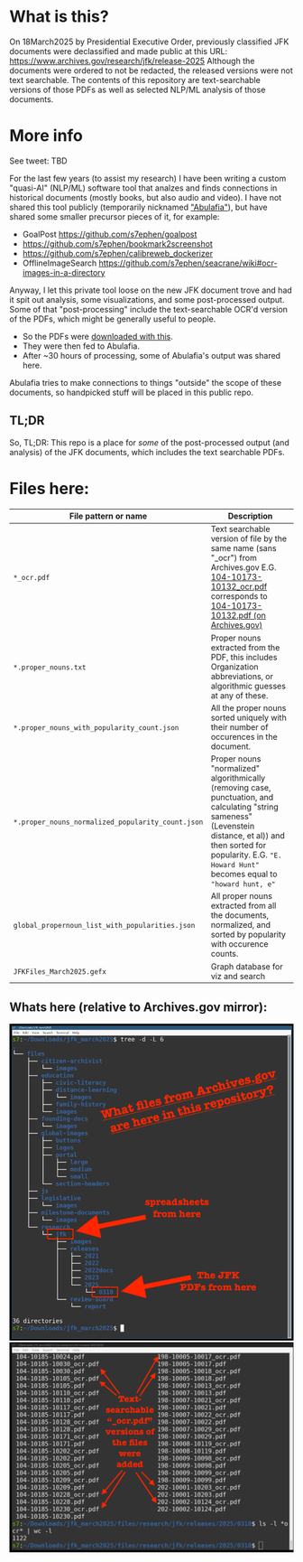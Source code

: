 # What is this?
On 18March2025 by Presidential Executive Order, previously classified JFK documents were declassified and made public at this URL:
https://www.archives.gov/research/jfk/release-2025
Although the documents were ordered to not be redacted, the released versions were not text searchable. The contents of this repository
are text-searchable versions of those PDFs as well as selected NLP/ML analysis of those documents.


# More info
See tweet: TBD

For the last few years (to assist my research) I have been writing a custom "quasi-AI" (NLP/ML) software tool that analzes and finds connections in historical documents (mostly books, but also audio and video).
I have not shared this tool publicly (temporarily nicknamed ["Abulafia"](https://en.wikipedia.org/wiki/Foucault%27s_Pendulum#Plot_summary)), but have shared some smaller precursor pieces of it, for example:
- GoalPost https://github.com/s7ephen/goalpost
- https://github.com/s7ephen/bookmark2screenshot
- https://github.com/s7ephen/calibreweb_dockerizer
- OfflineImageSearch https://github.com/s7ephen/seacrane/wiki#ocr-images-in-a-directory

Anyway, I let this private tool loose on the new JFK document trove and had it spit out analysis, some visualizations, and some post-processed output.
Some of that "post-processing" include the text-searchable OCR'd version of the PDFs, which might be generally useful to people.

- So the PDFs were [downloaded with this](jfkmirror_politely.sh).
- They were then fed to Abulafia.
- After ~30 hours of processing, some of Abulafia's output was shared here.

Abulafia tries to make connections to things "outside" the scope of these documents, so handpicked stuff will be placed in this public repo.

## TL;DR
So, TL;DR: This repo is a place for *some* of the post-processed output (and analysis) of the JFK documents, which includes the text searchable PDFs.

# Files here:
|File pattern or name | Description | 
|-|-|
|`*_ocr.pdf`| Text searchable version of file by the same name (sans "_ocr") from Archives.gov E.G. [104-10173-10132_ocr.pdf](./0318/104-10173-10132_ocr.pdf) corresponds to [104-10173-10132.pdf (on Archives.gov)](https://www.archives.gov/files/research/jfk/releases/2025/0318/104-10173-10132.pdf) |
|`*.proper_nouns.txt`| Proper nouns extracted from the PDF, this includes Organization abbreviations, or algorithmic guesses at any of these.|
|`*.proper_nouns_with_popularity_count.json` | All the proper nouns sorted uniquely with their number of occurences in the document.|
|`*.proper_nouns_normalized_popularity_count.json` | Proper nouns "normalized" algorithmically (removing case, punctuation, and calculating "string sameness" (Levenstein distance, et al)) and then sorted for popularity. E.G. `"E. Howard Hunt"` becomes equal to `"howard hunt, e"`
|`global_propernoun_list_with_popularities.json`| All proper nouns extracted from all the documents, normalized, and sorted by popularity with occurence counts.|
| `JFKFiles_March2025.gefx` | Graph database for viz and search |


## Whats here (relative to Archives.gov mirror):
![](README_md_files/JFK_files_dirtree.png)
![](README_md_files/OCR_FileCount.png)
